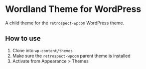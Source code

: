 # Wordland Theme for WordPress

A child theme for the `retrospect-wpcom` WordPress theme.

## How to use

1. Clone into `wp-content/themes`
2. Make sure the `retrospect-wpcom` parent theme is installed
3. Activate from Appearance > Themes